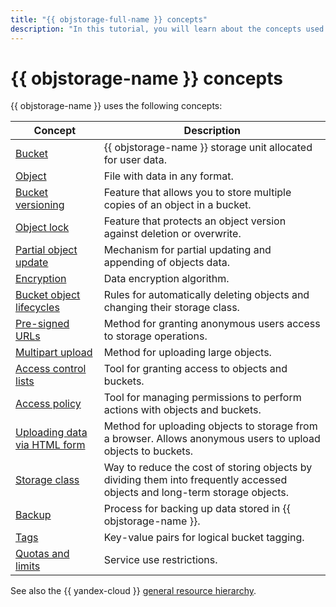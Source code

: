 ```yaml
---
title: "{{ objstorage-full-name }} concepts"
description: "In this tutorial, you will learn about the concepts used in {{ objstorage-name }}."
---
```


# {{ objstorage-name }} concepts

{{ objstorage-name }} uses the following concepts:


| Concept | Description |
--------|----------
| [Bucket](bucket.md) | {{ objstorage-name }} storage unit allocated for user data. |
| [Object](object.md) | File with data in any format. |
| [Bucket versioning](versioning.md) | Feature that allows you to store multiple copies of an object in a bucket. |
| [Object lock](object-lock.md) | Feature that protects an object version against deletion or overwrite. |
| [Partial object update](object-patch.md) | Mechanism for partial updating and appending of objects data. |
| [Encryption](encryption.md) | Data encryption algorithm. |
| [Bucket object lifecycles](lifecycles.md) | Rules for automatically deleting objects and changing their storage class. |
| [Pre-signed URLs](pre-signed-urls.md) | Method for granting anonymous users access to storage operations. |
| [Multipart upload](multipart.md) | Method for uploading large objects. |
| [Access control lists](acl.md) | Tool for granting access to objects and buckets. |
| [Access policy](policy.md) | Tool for managing permissions to perform actions with objects and buckets. |
| [Uploading data via HTML form](presigned-post-forms.md) | Method for uploading objects to storage from a browser. Allows anonymous users to upload objects to buckets. |
| [Storage class](storage-class.md) | Way to reduce the cost of storing objects by dividing them into frequently accessed objects and long-term storage objects. |
| [Backup](backup.md) | Process for backing up data stored in {{ objstorage-name }}. |
| [Tags](tags.md) | Key-value pairs for logical bucket tagging. |
| [Quotas and limits](limits.md) | Service use restrictions. |




See also the {{ yandex-cloud }} [general resource hierarchy](../../resource-manager/concepts/resources-hierarchy.md).
